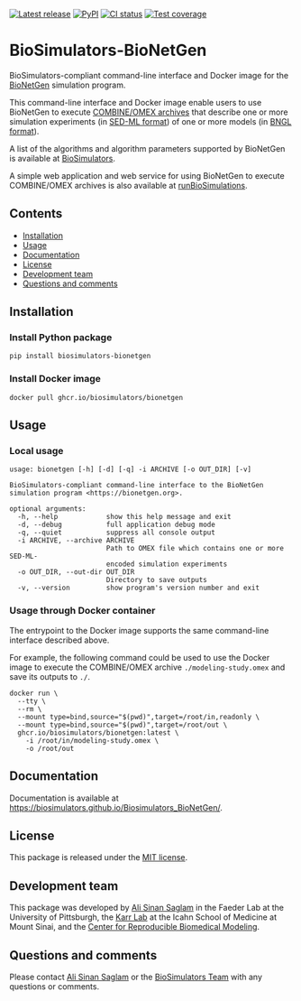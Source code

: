 [![Latest release](https://img.shields.io/github/v/tag/biosimulators/Biosimulators_BioNetGen)](https://github.com/biosimulations/Biosimulators_BioNetGen/releases)
[![PyPI](https://img.shields.io/pypi/v/biosimulators_bionetgen)](https://pypi.org/project/biosimulators_bionetgen/)
[![CI status](https://github.com/biosimulators/Biosimulators_BioNetGen/workflows/Continuous%20integration/badge.svg)](https://github.com/biosimulators/Biosimulators_BioNetGen/actions?query=workflow%3A%22Continuous+integration%22)
[![Test coverage](https://codecov.io/gh/biosimulators/Biosimulators_BioNetGen/branch/dev/graph/badge.svg)](https://codecov.io/gh/biosimulators/Biosimulators_BioNetGen)

# BioSimulators-BioNetGen
BioSimulators-compliant command-line interface and Docker image for the [BioNetGen](https://bionetgen.org/) simulation program.

This command-line interface and Docker image enable users to use BioNetGen to execute [COMBINE/OMEX archives](https://combinearchive.org/) that describe one or more simulation experiments (in [SED-ML format](https://sed-ml.org)) of one or more models (in [BNGL format](https://bionetgen.org])).

A list of the algorithms and algorithm parameters supported by BioNetGen is available at [BioSimulators](https://biosimulators.org/simulators/bionetgen).

A simple web application and web service for using BioNetGen to execute COMBINE/OMEX archives is also available at [runBioSimulations](https://run.biosimulations.org).

## Contents
* [Installation](#installation)
* [Usage](#usage)
* [Documentation](#documentation)
* [License](#license)
* [Development team](#development-team)
* [Questions and comments](#questions-and-comments)

## Installation

### Install Python package
```
pip install biosimulators-bionetgen
```

### Install Docker image
```
docker pull ghcr.io/biosimulators/bionetgen
```

## Usage

### Local usage
```
usage: bionetgen [-h] [-d] [-q] -i ARCHIVE [-o OUT_DIR] [-v]

BioSimulators-compliant command-line interface to the BioNetGen simulation program <https://bionetgen.org>.

optional arguments:
  -h, --help            show this help message and exit
  -d, --debug           full application debug mode
  -q, --quiet           suppress all console output
  -i ARCHIVE, --archive ARCHIVE
                        Path to OMEX file which contains one or more SED-ML-
                        encoded simulation experiments
  -o OUT_DIR, --out-dir OUT_DIR
                        Directory to save outputs
  -v, --version         show program's version number and exit
```

### Usage through Docker container
The entrypoint to the Docker image supports the same command-line interface described above. 

For example, the following command could be used to use the Docker image to execute the COMBINE/OMEX archive `./modeling-study.omex` and save its outputs to `./`.

```
docker run \
  --tty \
  --rm \
  --mount type=bind,source="$(pwd)",target=/root/in,readonly \
  --mount type=bind,source="$(pwd)",target=/root/out \
  ghcr.io/biosimulators/bionetgen:latest \
    -i /root/in/modeling-study.omex \
    -o /root/out
```

## Documentation
Documentation is available at https://biosimulators.github.io/Biosimulators_BioNetGen/.

## License
This package is released under the [MIT license](LICENSE).

## Development team
This package was developed by [Ali Sinan Saglam](https://scholar.google.com/citations?user=7TM0eekAAAAJ&hl=en) in the Faeder Lab at the University of Pittsburgh, the [Karr Lab](https://www.karrlab.org) at the Icahn School of Medicine at Mount Sinai, and the [Center for Reproducible Biomedical Modeling](http://reproduciblebiomodels.org).

## Questions and comments
Please contact [Ali Sinan Saglam](mailto:als251@pitt.edu) or the [BioSimulators Team](mailto:info@biosimulators.org) with any questions or comments.
